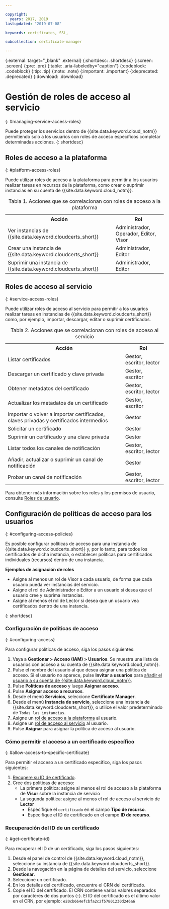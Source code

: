 ```yaml
---

copyright:
  years: 2017, 2019
lastupdated: "2019-07-08"

keywords: certificates, SSL,

subcollection: certificate-manager

---
```


{:external: target="_blank" .external}
{:shortdesc: .shortdesc}
{:screen: .screen}
{:pre: .pre}
{:table: .aria-labeledby="caption"}
{:codeblock: .codeblock}
{:tip: .tip}
{:note: .note}
{:important: .important}
{:deprecated: .deprecated}
{:download: .download}

# Gestión de roles de acceso al servicio
{: #managing-service-access-roles}

Puede proteger los servicios dentro de {{site.data.keyword.cloud_notm}} permitiendo solo a los usuarios con roles de acceso específicos completar determinadas acciones.
{: shortdesc}

## Roles de acceso a la plataforma
{: #platform-access-roles}

Puede utilizar roles de acceso a la plataforma para permitir a los usuarios realizar tareas en recursos de la plataforma, como crear o suprimir instancias en su cuenta de {{site.data.keyword.cloud_notm}}.

<table>
<caption> Tabla 1. Acciones que se correlacionan con roles de acceso a la plataforma</caption>
  <tr>
    <th> Acción </th>
    <th> Rol </th>
  </tr>
  <tr>
    <td>Ver instancias de {{site.data.keyword.cloudcerts_short}}</td>
    <td> Administrador, Operador, Editor, Visor </td>
  </tr>
  <tr>
    <td>Crear una instancia de {{site.data.keyword.cloudcerts_short}}</td>
    <td> Administrador, Editor </td>
  </tr>
  <tr>
    <td>Suprimir una instancia de {{site.data.keyword.cloudcerts_short}}</td>
    <td> Administrador, Editor </td>
  </tr>
</table>

## Roles de acceso al servicio
{: #service-access-roles}

Puede utilizar roles de acceso al servicio para permitir a los usuarios realizar tareas en instancias de {{site.data.keyword.cloudcerts_short}} como, por ejemplo, importar, descargar, editar o suprimir certificados.

<table>
<caption> Tabla 2. Acciones que se correlacionan con roles de acceso al servicio</caption>
  <tr>
    <th> Acción </th>
    <th> Rol </th>
  </tr>
  <tr>
    <td>Listar certificados</td>
    <td> Gestor, escritor, lector </td>
  </tr>
  <tr>
    <td>Descargar un certificado y clave privada </td>
    <td> Gestor, escritor </td>
  </tr>
  <tr>
     <td>Obtener metadatos del certificado </td>
     <td> Gestor, escritor, lector </td>
  </tr>      
  <tr>
    <td>Actualizar los metadatos de un certificado</td>
    <td> Gestor, escritor </td>
  </tr>
  <tr>
    <td>Importar o volver a importar certificados, claves privadas y certificados intermedios </td>
    <td> Gestor </td>
  </tr>
  <tr>
    <td>Solicitar un certificado </td>
    <td> Gestor </td>
  </tr>
  <tr>
    <td>Suprimir un certificado y una clave privada </td>
    <td> Gestor </td>
  </tr>
      <tr>
        <td>Listar todos los canales de notificación </td>
        <td> Gestor, escritor, lector </td>
      </tr>
   <tr>
     <td>Añadir, actualizar o suprimir un canal de notificación </td>
     <td> Gestor </td>
   </tr>
     <tr>
       <td>Probar un canal de notificación </td>
       <td> Gestor, escritor, lector </td>
     </tr>

</table>

Para obtener más información sobre los roles y los permisos de usuario, consulte [Roles de usuario](/docs/iam?topic=iam-userroles#userroles).

## Configuración de políticas de acceso para los usuarios
{: #configuring-access-policies}

Es posible configurar políticas de acceso para una instancia de {{site.data.keyword.cloudcerts_short}} y, por lo tanto, para todos los certificados de dicha instancia, o establecer políticas para certificados individuales (recursos) dentro de una instancia.

**Ejemplos de asignación de roles**

* Asigne al menos un rol de Visor a cada usuario, de forma que cada usuario pueda ver instancias del servicio.
* Asigne el rol de Administrador o Editor a un usuario si desea que el usuario cree y suprima instancias.
* Asigne al menos el rol de Lector si desea que un usuario vea certificados dentro de una instancia.

{: shortdesc}

### Configuración de políticas de acceso
{: #configuring-access}

Para configurar políticas de acceso, siga los pasos siguientes:

1. Vaya a **Gestionar > Acceso (IAM) > Usuarios**. Se muestra una lista de usuarios con acceso a su cuenta de {{site.data.keyword.cloud_notm}}.
2. Pulse el nombre del usuario al que desea asignar una política de acceso. Si el usuario no aparece, pulse **Invitar a usuarios** para [añadir el usuario a su cuenta de {{site.data.keyword.cloud_notm}}](/docs/iam?topic=iam-iamuserinv#iamuserinv).
3. Pulse **Políticas de acceso** y luego **Asignar acceso**.
4. Pulse **Asignar acceso a recursos**.
5. Desde el menú **Servicios**, seleccione **Certificate Manager**.
6. Desde el menú **Instancia de servicio**, seleccione una instancia de {{site.data.keyword.cloudcerts_short}}, o utilice el valor predeterminado de `Todas las instancias`.
7. Asigne un [rol de acceso a la plataforma](/docs/services/certificate-manager?topic=certificate-manager-managing-service-access-roles#platform-access-roles) al usuario.
8. Asigne un [rol de acceso al servicio](/docs/services/certificate-manager?topic=certificate-manager-managing-service-access-roles#service-access-roles) al usuario.
9. Pulse **Asignar** para asignar la política de acceso al usuario.

### Cómo permitir el acceso a un certificado específico
{: #allow-access-to-specific-certificate}

Para permitir el acceso a un certificado específico, siga los pasos siguientes:

1. [Recupere su ID de certificado](/docs/services/certificate-manager?topic=certificate-manager-managing-service-access-roles#get-certificate-id).
2. Cree dos políticas de acceso:
   - La primera política: asigne al menos el rol de acceso a la plataforma de **Visor** sobre la instancia de servicio
   - La segunda política: asigne al menos el rol de acceso al servicio de **Lector**
     - Especifique el `certificado` en el campo **Tipo de recurso**.
     - Especifique el ID de certificado en el campo **ID de recurso**.

### Recuperación del ID de un certificado
{: #get-certificate-id}

Para recuperar el ID de un certificado, siga los pasos siguientes:

1. Desde el panel de control de {{site.data.keyword.cloud_notm}}, seleccione su instancia de {{site.data.keyword.cloudcerts_short}}.
2. Desde la navegación en la página de detalles del servicio, seleccione **Gestionar**.
3. Seleccione un certificado.
4. En los detalles del certificado, encuentre el CRN del certificado.
5. Copie el ID del certificado. El CRN contiene varios valores separados por caracteres de dos puntos (`:`). El ID del certificado es el último valor en el CRN, por ejemplo: `e20cb664efcbfa2c2f57801230d246a6`
